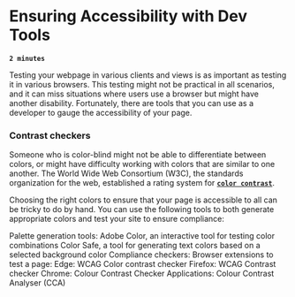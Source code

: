 # Ensuring Accessibility with Dev Tools

**`2 minutes`**

Testing your webpage in various clients and views is as important as testing it in various browsers. This testing might not be practical in all scenarios, and it can miss situations where users use a browser but might have another disability. Fortunately, there are tools that you can use as a developer to gauge the accessibility of your page.

### Contrast checkers

Someone who is color-blind might not be able to differentiate between colors, or might have difficulty working with colors that are similar to one another. The World Wide Web Consortium (W3C), the standards organization for the web, established a rating system for [**`color contrast`**](https://www.w3.org/TR/UNDERSTANDING-WCAG20/visual-audio-contrast-contrast.html).

Choosing the right colors to ensure that your page is accessible to all can be tricky to do by hand. You can use the following tools to both generate appropriate colors and test your site to ensure compliance:

Palette generation tools:
Adobe Color, an interactive tool for testing color combinations
Color Safe, a tool for generating text colors based on a selected background color
Compliance checkers:
Browser extensions to test a page:
Edge: WCAG Color contrast checker
Firefox: WCAG Contrast checker
Chrome: Colour Contrast Checker
Applications:
Colour Contrast Analyser (CCA)